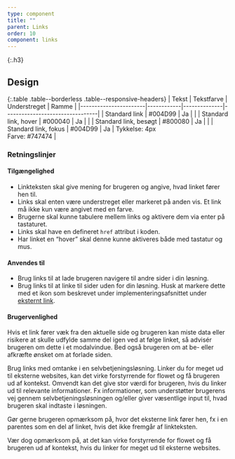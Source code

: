 ```yaml
---
type: component
title: ""
parent: Links
order: 10
component: links
---
```


{:.h3}
## Design

{:.table .table--borderless .table--responsive-headers}
| Tekst                 | Tekstfarve | Understreget | Ramme                           |
|-----------------------|------------|--------------|---------------------------------|
| Standard link         | #004D99    | Ja           |                                 |
| Standard link, hover  | #000040    | Ja           |                                 |
| Standard link, besøgt | #800080    | Ja           |                                 |
| Standard link, fokus  | #004D99    | Ja           | Tykkelse: 4px<br>Farve: #747474 |

### Retningslinjer

#### Tilgængelighed

- Linkteksten skal give mening for brugeren og angive, hvad linket fører hen til.
- Links skal enten være understreget eller markeret på anden vis. Et link må ikke kun være angivet med en farve.
- Brugerne skal kunne tabulere mellem links og aktivere dem via enter på tastaturet.
- Links skal have en defineret `href` attribut i koden.
- Har linket en “hover” skal denne kunne aktiveres både med tastatur og mus.

#### Anvendes til

- Brug links til at lade brugeren navigere til andre sider i din løsning.
- Brug links til at linke til sider uden for din løsning. Husk at markere dette med et ikon som beskrevet under implementeringsafsnittet under <a href="#eksternt-link">eksternt link</a>.

#### Brugervenlighed

Hvis et link fører væk fra den aktuelle side og brugeren kan miste data eller risikere at skulle udfylde samme del igen ved at følge linket, så advisér brugeren om dette i et modalvindue. Bed også brugeren om at be- eller afkræfte ønsket om at forlade siden.

Brug links med omtanke i en selvbetjeningsløsning. Linker du for meget ud til eksterne websites, kan det virke forstyrrende for flowet og få brugeren ud af kontekst. Omvendt kan det give stor værdi for brugeren, hvis du linker ud til relevante informationer. Fx informationer, som understøtter brugerens vej gennem selvbetjeningsløsningen og/eller giver væsentlige input til, hvad brugeren skal indtaste i løsningen.

Gør gerne brugeren opmærksom på, hvor det eksterne link fører hen, fx i en parentes som en del af linket, hvis det ikke fremgår af linkteksten.

Vær dog opmærksom på, at det kan virke forstyrrende for flowet og få brugeren ud af kontekst, hvis du linker for meget ud til eksterne websites.

